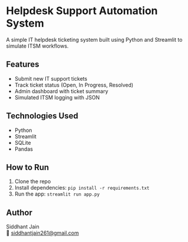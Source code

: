 # Helpdesk Support Automation System

A simple IT helpdesk ticketing system built using Python and Streamlit to simulate ITSM workflows.

## Features
- Submit new IT support tickets
- Track ticket status (Open, In Progress, Resolved)
- Admin dashboard with ticket summary
- Simulated ITSM logging with JSON

## Technologies Used
- Python
- Streamlit
- SQLite
- Pandas

## How to Run
1. Clone the repo
2. Install dependencies: `pip install -r requirements.txt`
3. Run the app: `streamlit run app.py`

## Author
Siddhant Jain  
📧 siddhantjain261@gmail.com
